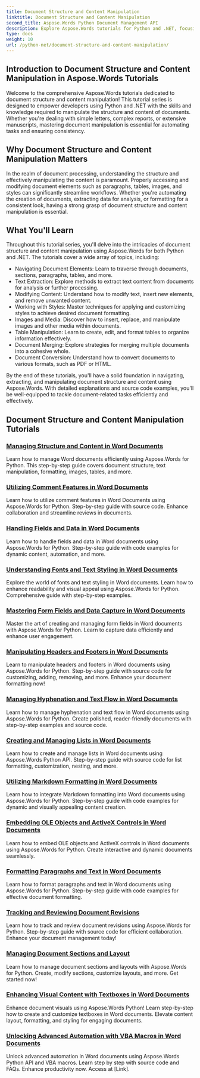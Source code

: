 ```yaml
---
title: Document Structure and Content Manipulation
linktitle: Document Structure and Content Manipulation
second_title: Aspose.Words Python Document Management API
description: Explore Aspose.Words tutorials for Python and .NET, focusing on document structure and content manipulation. Learn how to navigate, extract, and modify document elements efficiently. Source code examples provided.
type: docs
weight: 10
url: /python-net/document-structure-and-content-manipulation/
---
```


## Introduction to Document Structure and Content Manipulation in Aspose.Words Tutorials

Welcome to the comprehensive Aspose.Words tutorials dedicated to document structure and content manipulation! This tutorial series is designed to empower developers using Python and .NET with the skills and knowledge required to manipulate the structure and content of documents. Whether you're dealing with simple letters, complex reports, or extensive manuscripts, mastering document manipulation is essential for automating tasks and ensuring consistency.

## Why Document Structure and Content Manipulation Matters

In the realm of document processing, understanding the structure and effectively manipulating the content is paramount. Properly accessing and modifying document elements such as paragraphs, tables, images, and styles can significantly streamline workflows. Whether you're automating the creation of documents, extracting data for analysis, or formatting for a consistent look, having a strong grasp of document structure and content manipulation is essential.

## What You'll Learn

Throughout this tutorial series, you'll delve into the intricacies of document structure and content manipulation using Aspose.Words for both Python and .NET. The tutorials cover a wide array of topics, including:

- Navigating Document Elements: Learn to traverse through documents, sections, paragraphs, tables, and more.
- Text Extraction: Explore methods to extract text content from documents for analysis or further processing.
- Modifying Content: Understand how to modify text, insert new elements, and remove unwanted content.
- Working with Styles: Master techniques for applying and customizing styles to achieve desired document formatting.
- Images and Media: Discover how to insert, replace, and manipulate images and other media within documents.
- Table Manipulation: Learn to create, edit, and format tables to organize information effectively.
- Document Merging: Explore strategies for merging multiple documents into a cohesive whole.
- Document Conversion: Understand how to convert documents to various formats, such as PDF or HTML.

By the end of these tutorials, you'll have a solid foundation in navigating, extracting, and manipulating document structure and content using Aspose.Words. With detailed explanations and source code examples, you'll be well-equipped to tackle document-related tasks efficiently and effectively.

## Document Structure and Content Manipulation Tutorials
### [Managing Structure and Content in Word Documents](./document-structure-content/)
Learn how to manage Word documents efficiently using Aspose.Words for Python. This step-by-step guide covers document structure, text manipulation, formatting, images, tables, and more. 
### [Utilizing Comment Features in Word Documents](./document-comments/)
Learn how to utilize comment features in Word Documents using Aspose.Words for Python. Step-by-step guide with source code. Enhance collaboration and streamline reviews in documents.
### [Handling Fields and Data in Word Documents](./document-fields/)
Learn how to handle fields and data in Word documents using Aspose.Words for Python. Step-by-step guide with code examples for dynamic content, automation, and more. 
### [Understanding Fonts and Text Styling in Word Documents](./document-fonts/)
Explore the world of fonts and text styling in Word documents. Learn how to enhance readability and visual appeal using Aspose.Words for Python. Comprehensive guide with step-by-step examples.
### [Mastering Form Fields and Data Capture in Word Documents](./document-form-fields/)
Master the art of creating and managing form fields in Word documents with Aspose.Words for Python. Learn to capture data efficiently and enhance user engagement. 
### [Manipulating Headers and Footers in Word Documents](./document-headers-footers/)
Learn to manipulate headers and footers in Word documents using Aspose.Words for Python. Step-by-step guide with source code for customizing, adding, removing, and more. Enhance your document formatting now!
### [Managing Hyphenation and Text Flow in Word Documents](./document-hyphenation/)
Learn how to manage hyphenation and text flow in Word documents using Aspose.Words for Python. Create polished, reader-friendly documents with step-by-step examples and source code. 
### [Creating and Managing Lists in Word Documents](./document-lists/)
Learn how to create and manage lists in Word documents using Aspose.Words Python API. Step-by-step guide with source code for list formatting, customization, nesting, and more. 
### [Utilizing Markdown Formatting in Word Documents](./document-markdown/)
Learn how to integrate Markdown formatting into Word documents using Aspose.Words for Python. Step-by-step guide with code examples for dynamic and visually appealing content creation. 
### [Embedding OLE Objects and ActiveX Controls in Word Documents](./document-ole-objects-active-x/)
 Learn how to embed OLE objects and ActiveX controls in Word documents using Aspose.Words for Python. Create interactive and dynamic documents seamlessly.
### [Formatting Paragraphs and Text in Word Documents](./document-paragraphs/)
Learn how to format paragraphs and text in Word documents using Aspose.Words for Python. Step-by-step guide with code examples for effective document formatting. 
### [Tracking and Reviewing Document Revisions](./document-revisions/)
Learn how to track and review document revisions using Aspose.Words for Python. Step-by-step guide with source code for efficient collaboration. Enhance your document management today!
### [Managing Document Sections and Layout](./document-sections/)
Learn how to manage document sections and layouts with Aspose.Words for Python. Create, modify sections, customize layouts, and more. Get started now! 
### [Enhancing Visual Content with Textboxes in Word Documents](./document-textboxes/)
Enhance document visuals using Aspose.Words Python! Learn step-by-step how to create and customize textboxes in Word documents. Elevate content layout, formatting, and styling for engaging documents.
### [Unlocking Advanced Automation with VBA Macros in Word Documents](./document-vba-macros/)
Unlock advanced automation in Word documents using Aspose.Words Python API and VBA macros. Learn step by step with source code and FAQs. Enhance productivity now. Access at [Link].